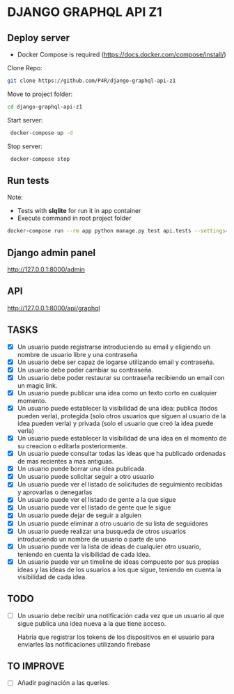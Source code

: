 # DJANGO GRAPHQL API Z1

## Deploy server

- Docker Compose is required (https://docs.docker.com/compose/install/)

Clone Repo:
```bash
git clone https://github.com/P4R/django-graphql-api-z1
```

Move to project folder:
```bash
cd django-graphql-api-z1
```

Start server:
```bash
 docker-compose up -d
```

Stop server:
```bash
 docker-compose stop
```

## Run tests

Note: 
- Tests with **slqlite** for run it in app container
- Execute command in root project folder


```bash
docker-compose run --rm app python manage.py test api.tests --settings=app.settings_test
```

## Django admin panel
http://127.0.0.1:8000/admin

## API
http://127.0.0.1:8000/api/graphql

## TASKS

- [X] Un usuario puede registrarse introduciendo su email y eligiendo un nombre de usuario libre y una contraseña
- [X] Un usuario debe ser capaz de logarse utilizando email y contraseña.
- [X] Un usuario debe poder cambiar su contraseña.
- [X] Un usuario debe poder restaurar su contraseña recibiendo un email con un magic link.
- [X] Un usuario puede publicar una idea como un texto corto en cualquier momento.
- [X] Un usuario puede establecer la visibilidad de una idea: publica (todos pueden verla), protegida (solo otros usuarios que siguen al usuario de la idea pueden verla) y privada (solo el usuario que creó la idea puede verla)
- [X] Un usuario puede establecer la visibilidad de una idea en el momento de su creacion o editarla posteriormente.
- [X] Un usuario puede consultar todas las ideas que ha publicado ordenadas de mas recientes a mas antiguas.
- [X] Un usuario puede borrar una idea publicada.
- [X] Un usuario puede solicitar seguir a otro usuario
- [X] Un usuario puede ver el listado de solicitudes de seguimiento recibidas y aprovarlas o denegarlas
- [X] Un usuario puede ver el listado de gente a la que sigue
- [X] Un usuario puede ver el listado de gente que le sigue
- [X] Un usuario puede dejar de seguir a alguien
- [X] Un usuario puede eliminar a otro usuario de su lista de seguidores
- [X] Un usuario puede realizar una busqueda de otros usuarios introduciendo un nombre de usuario o parte de uno
- [X] Un usuario puede ver la lista de ideas de cualquier otro usuario, teniendo en cuenta la visibilidad de cada idea.
- [X] Un usuario puede ver un timeline de ideas compuesto por sus propias ideas y las ideas de los usuarios a los que sigue, teniendo en cuenta la visibilidad de cada idea.

## TODO

- [ ] Un usuario debe recibir una notificación cada vez que un usuario al que sigue publica una idea nueva a la que tiene acceso.

  Habria que registrar los tokens de los dispositivos en el usuario para enviarles las notificaciones utilizando firebase

## TO IMPROVE

- [ ] Añadir paginación a las queries.
